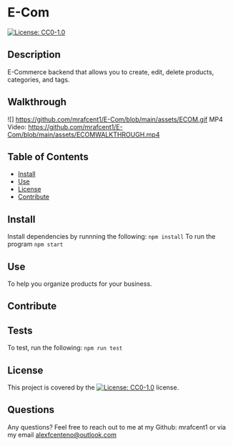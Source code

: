 # E-Com
[![License: CC0-1.0](https://licensebuttons.net/l/zero/1.0/80x15.png)](http://creativecommons.org/publicdomain/zero/1.0/)

## Description
E-Commerce backend that allows you to create, edit, delete products, categories, and tags.

## Walkthrough
![] https://github.com/mrafcent1/E-Com/blob/main/assets/ECOM.gif
MP4 Video: https://github.com/mrafcent1/E-Com/blob/main/assets/ECOMWALKTHROUGH.mp4

## Table of Contents
* [Install](#Install)
* [Use](#Use)
* [License](#License)
* [Contribute](#Contribute)

## Install
Install dependencies by runnning the following:
`npm install`
To run the program
`npm start`

## Use
To help you organize products for your business.

## Contribute


## Tests
To test, run the following:
`npm run test`

## License
This project is covered by the [![License: CC0-1.0](https://licensebuttons.net/l/zero/1.0/80x15.png)](http://creativecommons.org/publicdomain/zero/1.0/) license.

## Questions
Any questions? Feel free to reach out to me at my Github: mrafcent1 or via my email alexfcenteno@outlook.com
